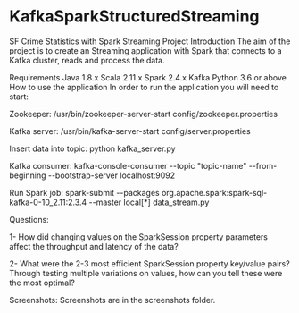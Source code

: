 # KafkaSparkStructuredStreaming

SF Crime Statistics with Spark Streaming Project
Introduction
The aim of the project is to create an Streaming application with Spark that connects to a Kafka cluster, reads and process the data.

Requirements
Java 1.8.x
Scala 2.11.x
Spark 2.4.x
Kafka
Python 3.6 or above
How to use the application
In order to run the application you will need to start:

Zookeeper:
/usr/bin/zookeeper-server-start config/zookeeper.properties

Kafka server:
/usr/bin/kafka-server-start config/server.properties

Insert data into topic:
python kafka_server.py

Kafka consumer:
kafka-console-consumer --topic "topic-name" --from-beginning --bootstrap-server localhost:9092

Run Spark job:
spark-submit --packages org.apache.spark:spark-sql-kafka-0-10_2.11:2.3.4 --master local[*] data_stream.py

Questions:

1- How did changing values on the SparkSession property parameters affect the throughput and latency of the data?

2- What were the 2-3 most efficient SparkSession property key/value pairs? Through testing multiple variations on values, how can you tell these were the most optimal?

Screenshots:
Screenshots are in the screenshots folder.

